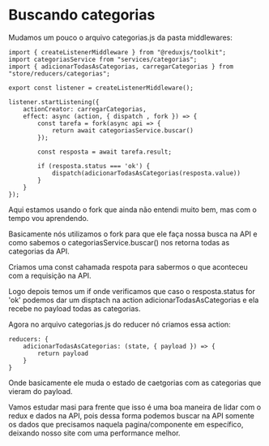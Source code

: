 # Buscando categorias

Mudamos um pouco o arquivo categorias.js da pasta middlewares:

    import { createListenerMiddleware } from "@reduxjs/toolkit";
    import categoriasService from "services/categorias";
    import { adicionarTodasAsCategorias, carregarCategorias } from "store/reducers/categorias";

    export const listener = createListenerMiddleware();

    listener.startListening({
        actionCreator: carregarCategorias,
        effect: async (action, { dispatch , fork }) => {
            const tarefa = fork(async api => {
                return await categoriasService.buscar()
            });

            const resposta = await tarefa.result;

            if (resposta.status === 'ok') {
                dispatch(adicionarTodasAsCategorias(resposta.value))
            }
        }
    });

Aqui estamos usando o fork que ainda não entendi muito bem, mas com o tempo vou aprendendo.

Basicamente nós utilizamos o fork para que ele faça nossa busca na API e como sabemos o categoriasService.buscar() nos retorna todas as categorias da API.

Criamos uma const cahamada respota para sabermos o que aconteceu com a requisição na API.

Logo depois temos um if onde verificamos que caso o resposta.status for 'ok' podemos dar um disptach na action adicionarTodasAsCategorias e ela recebe no payload todas as categorias.

Agora no arquivo categorias.js do reducer nó criamos essa action:

    reducers: {
        adicionarTodasAsCategorias: (state, { payload }) => {
            return payload
        }
    }

Onde basicamente ele muda o estado de caetgorias com as categorias que vieram do payload.

Vamos estudar masi para frente que isso é uma boa maneira de lidar com o redux e dados na API, pois dessa forma podemos buscar na API somente os dados que precisamos naquela pagina/componente em específico, deixando nosso site com uma performance melhor. 
